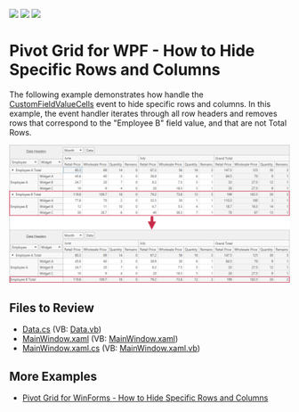 <!-- default badges list -->
![](https://img.shields.io/endpoint?url=https://codecentral.devexpress.com/api/v1/VersionRange/569353530/22.1.6%2B)
[![](https://img.shields.io/badge/Open_in_DevExpress_Support_Center-FF7200?style=flat-square&logo=DevExpress&logoColor=white)](https://supportcenter.devexpress.com/ticket/details/T1129418)
[![](https://img.shields.io/badge/📖_How_to_use_DevExpress_Examples-e9f6fc?style=flat-square)](https://docs.devexpress.com/GeneralInformation/403183)
<!-- default badges end -->

# Pivot Grid for WPF - How to Hide Specific Rows and Columns

The following example demonstrates how handle the [CustomFieldValueCells](https://docs.devexpress.com/WPF/DevExpress.Xpf.PivotGrid.PivotGridControl.CustomFieldValueCells) event to hide specific rows and columns. In this example, the event handler iterates through all row headers and removes rows that correspond to the "Employee B" field value, and that are not Total Rows.

![Pivot Grid](images/pivotgrid.png)

## Files to Review

* [Data.cs](./CS/WpfApp/Data.cs) (VB: [Data.vb](./VB/WpfApp/Data.vb))
* [MainWindow.xaml](./CS/WpfApp/MainWindow.xaml) (VB: [MainWindow.xaml](./VB/WpfApp/MainWindow.xaml))
* [MainWindow.xaml.cs](./CS/WpfApp/MainWindow.xaml.cs) (VB: [MainWindow.xaml.vb](./VB/WpfApp/MainWindow.xaml.vb))

## More Examples 

- [Pivot Grid for WinForms - How to Hide Specific Rows and Columns](https://github.com/DevExpress-Examples/winforms-pivot-grid-hide-specific-columns-and-rows)

